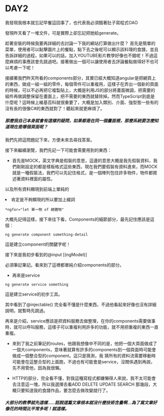 # DAY2

我發現我根本就忘記早餐這回事了，也代表我必須餓著肚子寫程式OAO

發現昨天看了一堆文件，可是實際上卻忘記把她給generate。

趁著安裝的時候我要再詳細的去討論一下我的網站打算做出什麼？ 首先是簡單的菜單，使用者可以點擊圖片上的餐點，點下去之後呢可以顯示該料理的食譜，並且告訴詳細的過程，如果可以的話，加入YOUTUBE影片教學好像也不錯呢！不過這麼麻煩的事應該會先跳過吧。接著做出一個可以讓使用者去評論餐點做得好不也可以考慮一下呢！


接續著我們昨天所看的components部分，其實已經大概知道angular是把網頁上的東西，做成一組一組的零件，每個零件可以重複用，這樣子在弄出一個新的頁面的時候，可以不必再把它複製貼上，大概是利用JS的部分將畫面微調，把需要的組件再做調整保留在畫面上，把不需要的東西就替除掉。然而TypeScript到底是什麼呢？這時候上維基百科就很重要了，大概是加入類別、介面、強型態一些有的沒有長的很像C#的東西就對了！聽起來就更麻煩了。

##### 那麼我自己本身就會有這樣的疑問，如果都是在同一個畫面裡，那麼系統要怎麼知道現在是哪個頁面呢？

我們先把這問題記下來，方便未來去尋找答案。

接下來繼續瀏覽，我們先記一下可能會需要用到的東西：

- 首先是MOCK，英文字典是假裝的意思，這邊的意思大概是我先假裝資料，我們剛剛設定的都是樣板格式這些東西，現在我們要假裝有資料進來，而MOCK就是一種假裝法，我們可以先記住格式，是一個陣列包住許多物件，物件都敘述著資料裡面的屬性。

以及所有資料顯現到前端上單純的<li>肯定是不夠顯現的所以要加上綴詞
```
*ngfor="let 單一物 of 總體物"
```
大概先記得這樣，接下來往下看，Components的細節部分，最先記住應該是這個：

```
ng generate component something-detail
```
這是建立component的關鍵字呢！

接下來是我初步看到的@input [(ngModel)]

必須筆記筆記。看來到了這裡都單純介紹components的部分。

- 再來是service

```
ng generate service something
```

這是建立service的初步工具。

其中看到了@injectable() 完全看不懂是什麼東西，不過他看起來好像也沒有詳細說明，就暫時先跳過。

再來是介紹，service應該是把資料服務去做整理，在你的components需要做事時，就可以呼叫服務，這樣子可以重複利用許多的功能，就不用把重複的東西一直重複。

- 來到了我之前筆記的routes，他跟我想像中不同的是，他把一個大頁面做成了一個大components，意味著就算有許多的components到一個頁面時可能會做成一個整合型的component。這只是猜測，我
猜所有的資料流需要移動時可能會在這整合型的上面跑，不過也有可能會是service，沒關係遇到再說，先不用管他，因為我很懶。

- HTTP的部分，完全看不懂，對我這種寫程式都嫌懶得人來說，我不太可能會去注意這一塊，所以我選擇去看ADD DELETE UPDATE SEARCH 那幾段，大概只要知道我的食譜作品，要怎麼去做改變就行了。

##### 大部分的教學就先這樣.....話說這篇文章根本就沒什麼技術含量啊...為了寫文章好像花的時間比平常多呢！就這樣。
